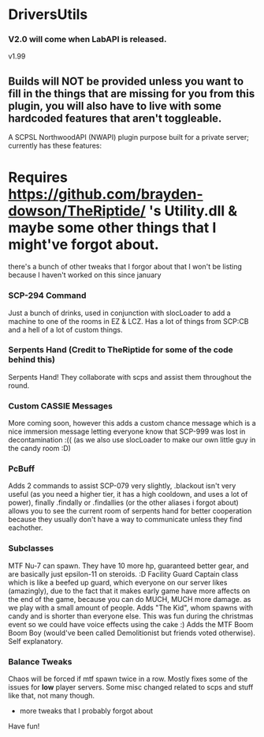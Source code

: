 # DriversUtils

### V2.0 will come when LabAPI is released.
v1.99

## Builds will NOT be provided unless you want to fill in the things that are missing for you from this plugin, you will also have to live with some hardcoded features that aren't toggleable.

A SCPSL NorthwoodAPI (NWAPI) plugin purpose built for a private server; currently has these features:

# Requires https://github.com/brayden-dowson/TheRiptide/ 's Utility.dll & maybe some other things that I might've forgot about.


there's a bunch of other tweaks that I forgor about that I won't be listing because I haven't worked on this since january

### SCP-294 Command

Just a bunch of drinks, used in conjunction with slocLoader to add a machine to one of the rooms in EZ & LCZ.
Has a lot of things from SCP:CB and a hell of a lot of custom things.

### Serpents Hand (Credit to TheRiptide for some of the code behind this)

Serpents Hand! They collaborate with scps and assist them throughout the round.

### Custom CASSIE Messages
More coming soon, however this adds a custom chance message which is a nice immersion message letting everyone know that SCP-999 was lost in decontamination :(( (as we also use slocLoader to make our own little guy in the candy room :D)

### PcBuff
Adds 2 commands to assist SCP-079 very slightly, .blackout isn't very useful (as you need a higher tier, it has a high cooldown, and uses a lot of power), finally .findally or .findallies (or the other aliases i forgot about) allows you to see the current room of serpents hand for better cooperation because they usually don't have a way to communicate unless they find eachother.

### Subclasses
MTF Nu-7 can spawn. They have 10 more hp, guaranteed better gear, and are basically just epsilon-11 on steroids. :D
Facility Guard Captain class which is like a beefed up guard, which everyone on our server likes (amazingly), due to the fact that it makes early game have more affects on the end of the game, because you can do MUCH, MUCH more damage. as we play with a small amount of people.
Adds "The Kid", whom spawns with candy and is shorter than everyone else. This was fun during the christmas event so we could have voice effects using the cake :)
Adds the MTF Boom Boom Boy (would've been called Demolitionist but friends voted otherwise). Self explanatory.


### Balance Tweaks
Chaos will be forced if mtf spawn twice in a row. Mostly fixes some of the issues for **low** player servers.
Some misc changed related to scps and stuff like that, not many though.

+ more tweaks that I probably forgot about

Have fun!
